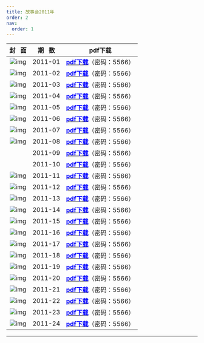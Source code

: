 ```yaml
---
title: 故事会2011年
order: 2
nav:
  order: 1
---
```

| 封   面 | 期   数 |                                                            pdf下载                                                            |
| :-------: | :-------: | :---------------------------------------------------------------------------------------------------------------------------: |
|    ![img](../../../public/images/gushihui/gsh2011/gsh201101.jpg)    |  2011-01  | [<font color="blue">**pdf下载**</font>](https://url97.ctfile.com/f/799297-1457769028-d33429?p=5566)（密码：5566） |
|    ![img](../../../public/images/gushihui/gsh2011/gsh201102.jpg)    |  2011-02  | [<font color="blue">**pdf下载**</font>](https://url97.ctfile.com/f/799297-1457769040-0dcec0?p=5566)（密码：5566） |
|    ![img](../../../public/images/gushihui/gsh2011/gsh201103.jpg)    |  2011-03  | [<font color="blue">**pdf下载**</font>](https://url97.ctfile.com/f/799297-1457769049-8ca361?p=5566)（密码：5566） |
|    ![img](../../../public/images/gushihui/gsh2011/gsh201104.jpg)    |  2011-04  | [<font color="blue">**pdf下载**</font>](https://url97.ctfile.com/f/799297-1457769061-2d50ef?p=5566)（密码：5566） |
|    ![img](../../../public/images/gushihui/gsh2011/gsh201105.jpg)    |  2011-05  | [<font color="blue">**pdf下载**</font>](https://url97.ctfile.com/f/799297-1457769073-3205d1?p=5566)（密码：5566） |
|    ![img](../../../public/images/gushihui/gsh2011/gsh201106.jpg)    |  2011-06  | [<font color="blue">**pdf下载**</font>](https://url97.ctfile.com/f/799297-1457769082-0b796b?p=5566)（密码：5566） |
|    ![img](../../../public/images/gushihui/gsh2011/gsh201107.jpg)    |  2011-07  | [<font color="blue">**pdf下载**</font>](https://url97.ctfile.com/f/799297-1457769091-a5f9cd?p=5566)（密码：5566） |
|    ![img](../../../public/images/gushihui/gsh2011/gsh201108.jpg)    |  2011-08  | [<font color="blue">**pdf下载**</font>](https://url97.ctfile.com/f/799297-1457769106-0fb833?p=5566)（密码：5566） |
|                                                                     |  2011-09  | [<font color="blue">**pdf下载**</font>](https://url97.ctfile.com/f/799297-1457769115-6a3077?p=5566)（密码：5566） |
|                                                                     |  2011-10  | [<font color="blue">**pdf下载**</font>](https://url97.ctfile.com/f/799297-1457769133-75d01b?p=5566)（密码：5566） |
|    ![img](../../../public/images/gushihui/gsh2011/gsh201111.jpg)    |  2011-11  | [<font color="blue">**pdf下载**</font>](https://url97.ctfile.com/f/799297-1457769154-15be2c?p=5566)（密码：5566） |
|    ![img](../../../public/images/gushihui/gsh2011/gsh201112.jpg)    |  2011-12  | [<font color="blue">**pdf下载**</font>](https://url97.ctfile.com/f/799297-1457769172-f2c674?p=5566)（密码：5566） |
|    ![img](../../../public/images/gushihui/gsh2011/gsh201113.jpg)    |  2011-13  | [<font color="blue">**pdf下载**</font>](https://url97.ctfile.com/f/799297-1457769190-9c1de5?p=5566)（密码：5566） |
|    ![img](../../../public/images/gushihui/gsh2011/gsh201114.jpg)    |  2011-14  | [<font color="blue">**pdf下载**</font>](https://url97.ctfile.com/f/799297-1457769208-60fb80?p=5566)（密码：5566） |
|    ![img](../../../public/images/gushihui/gsh2011/gsh201115.jpg)    |  2011-15  | [<font color="blue">**pdf下载**</font>](https://url97.ctfile.com/f/799297-1457769238-fd7431?p=5566)（密码：5566） |
|    ![img](../../../public/images/gushihui/gsh2011/gsh201116.jpg)    |  2011-16  | [<font color="blue">**pdf下载**</font>](https://url97.ctfile.com/f/799297-1457769265-4c5b9c?p=5566)（密码：5566） |
|    ![img](../../../public/images/gushihui/gsh2011/gsh201117.jpg)    |  2011-17  | [<font color="blue">**pdf下载**</font>](https://url97.ctfile.com/f/799297-1457769295-c8abf6?p=5566)（密码：5566） |
|    ![img](../../../public/images/gushihui/gsh2011/gsh201118.jpg)    |  2011-18  | [<font color="blue">**pdf下载**</font>](https://url97.ctfile.com/f/799297-1457769304-d9f068?p=5566)（密码：5566） |
|    ![img](../../../public/images/gushihui/gsh2011/gsh201119.jpg)    |  2011-19  | [<font color="blue">**pdf下载**</font>](https://url97.ctfile.com/f/799297-1457769319-1c167b?p=5566)（密码：5566） |
|    ![img](../../../public/images/gushihui/gsh2011/gsh201120.jpg)    |  2011-20  | [<font color="blue">**pdf下载**</font>](https://url97.ctfile.com/f/799297-1457769337-1a3baa?p=5566)（密码：5566） |
|    ![img](../../../public/images/gushihui/gsh2011/gsh201121.jpg)    |  2011-21  | [<font color="blue">**pdf下载**</font>](https://url97.ctfile.com/f/799297-1457769355-ddf3bb?p=5566)（密码：5566） |
|    ![img](../../../public/images/gushihui/gsh2011/gsh201122.jpg)    |  2011-22  | [<font color="blue">**pdf下载**</font>](https://url97.ctfile.com/f/799297-1457769370-a7c8d1?p=5566)（密码：5566） |
|    ![img](../../../public/images/gushihui/gsh2011/gsh201123.jpg)    |  2011-23  | [<font color="blue">**pdf下载**</font>](https://url97.ctfile.com/f/799297-1457769385-70e117?p=5566)（密码：5566） |
|    ![img](../../../public/images/gushihui/gsh2011/gsh201124.jpg)    |  2011-24  | [<font color="blue">**pdf下载**</font>](https://url97.ctfile.com/f/799297-1457769397-3e0e5f?p=5566)（密码：5566） |

---
